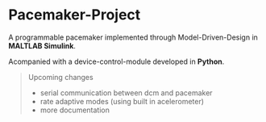 # Pacemaker-Project

A programmable pacemaker implemented through Model-Driven-Design in **MALTLAB Simulink**.

Acompanied with a device-control-module developed in **Python**.

> Upcoming changes
> - serial communication between dcm and pacemaker
> - rate adaptive modes (using built in acelerometer)
> - more documentation
